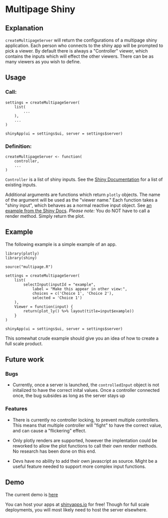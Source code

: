 # Multipage Shiny

## Explanation

`createMultipageServer` will return the configurations of a multipage shiny application. Each person who connects to the shiny app will be prompted to pick a viewer. By default there is always a "Controller" viewer, which contains the inputs which will effect the other viewers. There can be as many viewers as you wish to define. 

## Usage

### Call:

```
settings = createMultipageServer(
    list(
        ...
    ),
    ...
)

shinyApp(ui = settings$ui, server = settings$server)
```

### Definition:

```
createMultipageServer <- function(
    controller,
    ...
)
```

`Controller` is a list of shiny inputs. See the [Shiny Documentation](https://shiny.rstudio.com/reference/shiny/latest/) for a list of existing inputs. 

Additional arguments are functions which return `plotly` objects. The name of the argument will be used as the "viewer name." Each function takes a "shiny input", which behaves as a normal reactive input object. See [an example from the Shiny Docs](https://shiny.rstudio.com/articles/build.html). *Please note:* You do NOT have to call a render method. Simply return the plot.

## Example

The following example is a simple example of an app.

```
library(plotly)
library(shiny)

source("multipage.R")

settings = createMultipageServer(
    list(
        selectInput(inputId = "example",
            label = "Make this appear in other view:",
            choices = c('Choice 1', 'Choice 2'),
            selected = 'Choice 1')
    ),
    Viewer = function(input) {
        return(plot_ly() %>% layout(title=input$example))
    }
)

shinyApp(ui = settings$ui, server = settings$server)
```

This somewhat crude example should give you an idea of how to create a full scale product.

## Future work

### Bugs

* Currently, once a server is launched, the `controlledInput` object is not initalized to have the correct inital values. Once a controller connected once, the bug subsides as long as the server stays up

### Features

* There is currently no controller locking, to prevent multiple controllers. This means that multiple controller will "fight" to have the correct value, and can cause a "flickering" effect.

* Only plotly renders are supported, however the implentation could be reworked to allow the plot functions to call their own render methods. No research has been done on this end.

* Devs have no ability to add their own javascript as source. Might be a useful feature needed to support more complex input functions.

## Demo

The current demo is [here](https://brolita.shinyapps.io/campfire/)

You can host your apps at [shinyapps.io](https://shinyapps.io/) for free! Though for full scale deployments, you will most likely need to host the server elsewhere.
